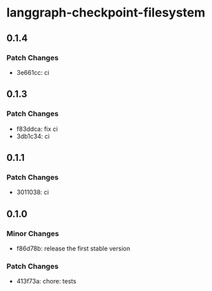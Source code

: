 # langgraph-checkpoint-filesystem

## 0.1.4

### Patch Changes

- 3e661cc: ci

## 0.1.3

### Patch Changes

- f83ddca: fix ci
- 3db1c34: ci

## 0.1.1

### Patch Changes

- 3011038: ci

## 0.1.0

### Minor Changes

- f86d78b: release the first stable version

### Patch Changes

- 413f73a: chore: tests
